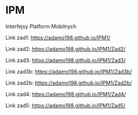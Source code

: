 # IPM
Interfejsy Platform Mobilnych

Link zad1:
https://adamo198.github.io/IPM1/

Link zad2:
https://adamo198.github.io/IPM1/Zad2/

Link zad3:
https://adamo198.github.io/IPM1/Zad3/

Link zad3b:
https://adamo198.github.io/IPM1/Zad3b/

Link zad2b:
https://adamo198.github.io/IPM1/Zad2b/

Link zad4:
https://adamo198.github.io/IPM1/Zad4/

Link zad5:
https://adamo198.github.io/IPM1/Zad5/
